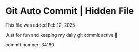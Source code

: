 # Git Auto Commit | Hidden File

This file was added Feb 12, 2025

Just for fun and keeping my daily git commit active 🤪

commit number: 34160
